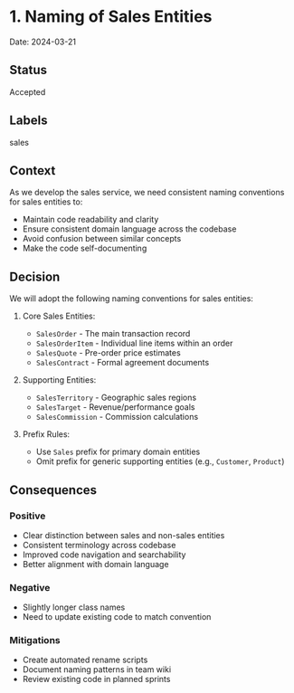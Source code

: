 # 1. Naming of Sales Entities

Date: 2024-03-21

## Status

Accepted

## Labels
sales

## Context

As we develop the sales service, we need consistent naming conventions for sales entities to:
- Maintain code readability and clarity
- Ensure consistent domain language across the codebase
- Avoid confusion between similar concepts
- Make the code self-documenting

## Decision

We will adopt the following naming conventions for sales entities:

1. Core Sales Entities:
   - `SalesOrder` - The main transaction record
   - `SalesOrderItem` - Individual line items within an order
   - `SalesQuote` - Pre-order price estimates
   - `SalesContract` - Formal agreement documents

2. Supporting Entities:
   - `SalesTerritory` - Geographic sales regions
   - `SalesTarget` - Revenue/performance goals
   - `SalesCommission` - Commission calculations

3. Prefix Rules:
   - Use `Sales` prefix for primary domain entities
   - Omit prefix for generic supporting entities (e.g., `Customer`, `Product`)

## Consequences

### Positive
- Clear distinction between sales and non-sales entities
- Consistent terminology across codebase
- Improved code navigation and searchability
- Better alignment with domain language

### Negative
- Slightly longer class names
- Need to update existing code to match convention

### Mitigations
- Create automated rename scripts
- Document naming patterns in team wiki
- Review existing code in planned sprints